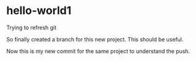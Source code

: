 # hello-world1
Trying to refresh git

So finally created a branch for this new project.
This should be useful. 

Now this is my new commit for the same project to understand the push.

